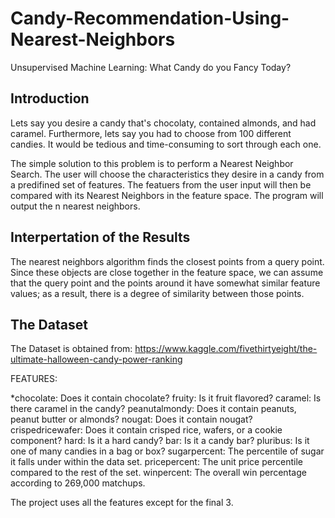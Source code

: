 # Candy-Recommendation-Using-Nearest-Neighbors
Unsupervised Machine Learning: What Candy do you Fancy Today? 

Introduction
------------------------------
Lets say you desire a candy that's chocolaty, contained almonds, and had caramel. Furthermore, lets say you had to choose from 100 different candies. It would be tedious and time-consuming to sort through each one.

The simple solution to this problem is to perform a Nearest Neighbor Search. The user will choose the characteristics they desire in a candy from a predifined set of features. The featuers from the user input will then be compared with its Nearest Neighbors in the feature space. The program will output the n nearest neighbors.

Interpertation of the Results
-----------------------------
The nearest neighbors algorithm finds the closest points from a query point. Since these objects are close together in the feature space, we can assume that the query point and the points around it have somewhat similar feature values; as a result, there is a degree of similarity between those points.

The Dataset
-----------------------------
The Dataset is obtained from: https://www.kaggle.com/fivethirtyeight/the-ultimate-halloween-candy-power-ranking

FEATURES:

*chocolate: Does it contain chocolate?
fruity: Is it fruit flavored?
caramel: Is there caramel in the candy?
peanutalmondy: Does it contain peanuts, peanut butter or almonds?
nougat: Does it contain nougat?
crispedricewafer: Does it contain crisped rice, wafers, or a cookie component?
hard: Is it a hard candy?
bar: Is it a candy bar?
pluribus: Is it one of many candies in a bag or box?
sugarpercent: The percentile of sugar it falls under within the data set.
pricepercent: The unit price percentile compared to the rest of the set.
winpercent: The overall win percentage according to 269,000 matchups.

The project uses all the features except for the final 3.



